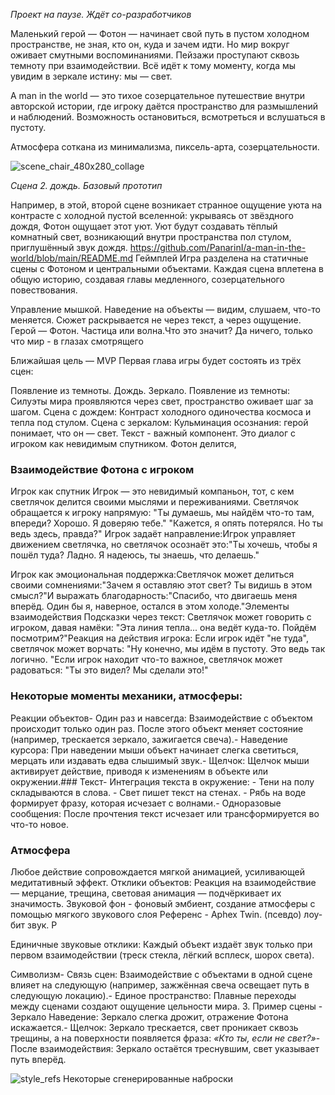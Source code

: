 
_Проект на паузе. Ждёт со-разработчиков_ 

Маленький герой — Фотон — начинает свой путь в пустом холодном пространстве, не зная, кто он, куда и зачем идти. Но мир вокруг оживает смутными воспоминаниями. Пейзажи проступают сквозь темноту при взаимодействии. Всё идёт к тому моменту, когда мы увидим в зеркале истину: мы — свет.

A man in the world — это тихое созерцательное путешествие внутри авторской истории, где игроку даётся пространство для размышлений и наблюдений. Возможность остановиться, всмотреться и вслушаться в пустоту.

Атмосфера соткана из минимализма, пиксель-арта, созерцательности.

![scene_chair_480x280_collage](https://github.com/user-attachments/assets/51973586-1770-4f85-8596-b848493bb3f2)

_Сцена 2. дождь. Базовый прототип_

Например, в этой, второй сцене возникает странное ощущение уюта на контрасте с холодной пустой вселенной: укрываясь от звёздного дождя, Фотон ощущает этот уют. Уют будут создавать тёплый комнатный свет, возникающий внутри пространства пол стулом, приглушённый звук дождя. 
https://github.com/PanarinI/a-man-in-the-world/blob/main/README.md
Геймплей
Игра разделена на статичные сцены с Фотоном и центральными объектами. Каждая сцена вплетена в общую историю, создавая главы медленного, созерцательного повествования.

Управление мышкой. Наведение на объекты — видим, слушаем, что-то меняется. Сюжет раскрывается не через текст, а через ощущение. Герой — Фотон. Частица или волна.Что это значит? Да ничего, только что мир - в глазах смотрящего

Ближайшая цель — MVP
Первая глава игры будет состоять из трёх сцен:

Появление из темноты.
Дождь.
Зеркало.
Появление из темноты: Силуэты мира проявляются через свет, пространство оживает шаг за шагом.
Сцена с дождем: Контраст холодного одиночества космоса и тепла под стулом.
Сцена с зеркалом: Кульминация осознания: герой понимает, что он — свет.
Текст - важный компонент. Это диалог с игроком как невидимым спутником. Фотон делится, 

### Взаимодействие Фотона с игроком
Игрок как спутник
Игрок — это невидимый компаньон, тот, с кем светлячок делится своими 
мыслями и переживаниями.
Светлячок обращается к игроку напрямую:
"Ты думаешь, мы найдём что-то там, впереди? Хорошо. Я доверяю тебе."
"Кажется, я опять потерялся. Но ты ведь здесь, правда?"
Игрок задаёт направление:Игрок управляет движением светлячка, но 
светлячок осознаёт это:"Ты хочешь, чтобы я пошёл туда? Ладно. 
Я надеюсь, ты знаешь, что делаешь."

Игрок как эмоциональная поддержка:Светлячок может делиться своими 
сомнениями:"Зачем я оставляю этот свет? Ты видишь в этом смысл?"И выражать
 благодарность:"Спасибо, что двигаешь меня вперёд. 
 Один бы я, наверное, остался в этом холоде."Элементы взаимодействия
 Подсказки через текст:
 Светлячок может говорить с игроком, давая намёки:
 "Эта линия тепла... она ведёт куда-то. 
 Пойдём посмотрим?"Реакция на действия игрока:
 Если игрок идёт "не туда", светлячок может ворчать:
 "Ну конечно, мы идём в пустоту. Это ведь так логично.
 "Если игрок находит что-то важное, светлячок может радоваться:
 "Ты это видел? Мы сделали это!"

### Некоторые моменты механики, атмосферы:

Реакции объектов- Один раз и навсегда: 
Взаимодействие с объектом происходит только один раз. 
После этого объект меняет состояние (например, трескается зеркало, 
зажигается свеча).- Наведение курсора: При наведении мыши объект начинает
 слегка светиться, мерцать или издавать едва слышимый звук.- Щелчок: 
 Щелчок мыши активирует действие, приводя к изменениям в объекте или 
 окружении.### Текст- Интеграция текста в окружение:  - Тени на полу 
 складываются в слова.  - Свет пишет текст на стенах.  - Рябь на воде 
 формирует фразу, которая исчезает с волнами.- Одноразовые сообщения: 
 После прочтения текст исчезает или трансформируется во что-то новое.
 
 ### Атмосфера
 Любое действие сопровождается мягкой анимацией, усиливающей медитативный 
 эффект. 
 Отклики объектов: Реакция на взаимодействие — мерцание, трещина, 
 световая анимация — подчёркивает их значимость.
 Звуковой фон - фоновый эмбиент, создание атмосферы с помощью мягкого звукового слоя
 Референс - Aphex Twin.  (псевдо) лоу-бит звук. Р
 
 Единичные звуковые отклики: Каждый объект издаёт звук только при первом взаимодействии (треск стекла, лёгкий всплеск, 
 шорох света).
 
 Символизм- Связь сцен: Взаимодействие с объектами в 
 одной сцене влияет на следующую (например, зажжённая свеча освещает 
 путь в следующую локацию).- Единое пространство: Плавные переходы между 
 сценами создают ощущение цельности мира.
 3. Пример сцены - Зеркало 
 Наведение: Зеркало слегка дрожит, отражение Фотона искажается.- Щелчок: 
 Зеркало трескается, свет проникает сквозь трещины, а на поверхности 
 появляется фраза: _«Кто ты, если не свет?»_- После взаимодействия: 
 Зеркало остаётся треснувшим, свет указывает путь вперёд.

![style_refs](https://github.com/user-attachments/assets/71d0e291-8180-4e16-b867-c3f16cca7b0c)
Некоторые сгенерированные наброски
 
